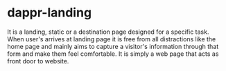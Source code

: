 # dappr-landing
It is a landing, static or a destination page designed for a specific task. When user's arrives at landing page it is free from all distractions like the home page and mainly aims to capture a visitor's information through that form and make them feel comfortable.
It is simply a web page that acts as front door to website.
